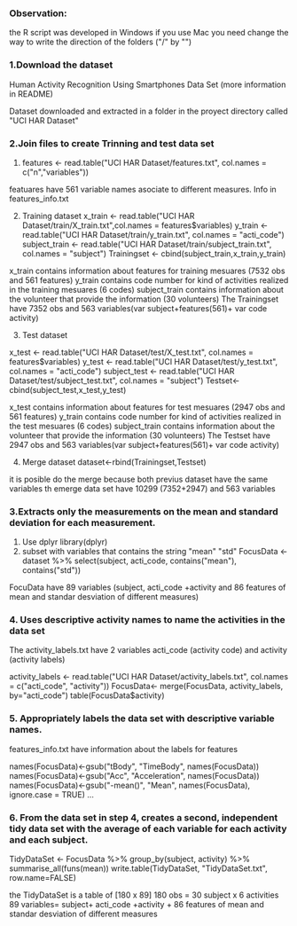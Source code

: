 ### Observation: 
the R script was developed in Windows if you use Mac you need change the way to
write the direction of the folders ("/" by "\")


### 1.Download the dataset 

Human Activity Recognition Using Smartphones Data Set (more information in README)

Dataset downloaded and extracted in a folder in the proyect directory
called "UCI HAR Dataset"


### 2.Join files to create Trinning and test data set 
1. features <- read.table("UCI HAR Dataset/features.txt", col.names = c("n","variables"))

featuares have 561 variable names asociate to different measures. Info in features_info.txt

2. Training dataset 
x_train <- read.table("UCI HAR Dataset/train/X_train.txt",col.names = features$variables)
y_train <- read.table("UCI HAR Dataset/train/y_train.txt", col.names = "acti_code")
subject_train <- read.table("UCI HAR Dataset/train/subject_train.txt", col.names = "subject")
Trainingset <- cbind(subject_train,x_train,y_train)

x_train contains information about features for training mesuares (7532 obs and 561 features)
y_train contains code number for kind of activities realized in the training mesuares (6 codes)
subject_train contains information about the volunteer that provide the information (30 volunteers)
The Trainingset have 7352 obs and 563 variables(var subject+features(561)+ var code activity)

3. Test dataset

x_test <- read.table("UCI HAR Dataset/test/X_test.txt", col.names = features$variables)
y_test <- read.table("UCI HAR Dataset/test/y_test.txt", col.names = "acti_code")
subject_test <- read.table("UCI HAR Dataset/test/subject_test.txt", col.names = "subject")
Testset<-cbind(subject_test,x_test,y_test)

x_test contains information about features for test mesuares (2947 obs and 561 features)
y_train contains code number for kind of activities realized in the test mesuares (6 codes)
subject_train contains information about the volunteer that provide the information (30 volunteers)
The Testset have 2947 obs and 563 variables(var subject+features(561)+ var code activity)

4. Merge dataset
dataset<-rbind(Trainingset,Testset)

it is posible do the merge because both previus dataset have the same variables
th emerge data set have 10299 (7352+2947) and 563 variables


### 3.Extracts only the measurements on the mean and standard deviation for each measurement.
1. Use dplyr 
library(dplyr)
2. subset with variables that contains the  string "mean" "std"
FocusData <- dataset %>% select(subject, acti_code, contains("mean"), contains("std"))

FocuData have 89 variables (subject, acti_code +activity and 86 features of mean and standar desviation of different measures)


### 4. Uses descriptive activity names to name the activities in the data set
The activity_labels.txt have 2 variables acti_code (activity code) and activity (activity labels) 

activity_labels <- read.table("UCI HAR Dataset/activity_labels.txt", col.names = c("acti_code", "activity"))
FocusData<- merge(FocusData, activity_labels, by="acti_code")
table(FocusData$activity)


### 5. Appropriately labels the data set with descriptive variable names.

features_info.txt have information about the labels for features  

names(FocusData)<-gsub("tBody", "TimeBody", names(FocusData))
names(FocusData)<-gsub("Acc", "Acceleration", names(FocusData))
names(FocusData)<-gsub("-mean()", "Mean", names(FocusData), ignore.case = TRUE)
...

### 6. From the data set in step 4, creates a second, independent tidy data set with the average of each variable for each activity and each subject.

TidyDataSet <- FocusData %>% group_by(subject, activity) %>% summarise_all(funs(mean))
write.table(TidyDataSet, "TidyDataSet.txt", row.name=FALSE)

the TidyDataSet is a table of [180 x 89]
180 obs = 30 subject x 6 activities
89 variables= subject+ acti_code +activity + 86 features of mean and standar desviation of
different measures


